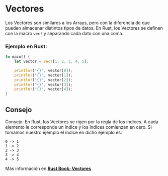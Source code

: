 # Vectores
Los Vectores son similares a los Arrays, pero con la diferencia de que pueden almacenar distintos 
tipos de datos. En Rust, los Vectores se definen con la macro `vec!` y separando cada dato con una 
coma.

### Ejemplo en Rust:
```rust
fn main() {
    let vector = vec![1, 2, 3, 4, 5];

    println!("{}", vector[0]);
    println!("{}", vector[1]);
    println!("{}", vector[2]);
    println!("{}", vector[3]);
    println!("{}", vector[4]);
}
```

## Consejo
Consejo: En Rust, los Vectores se rigen por la regla de los índices. A cada elemento le 
corresponde un índice y los índices comienzan en cero.
Si tomamos nuestro ejemplo el índice en dicho ejemplo es:
```
0 -> 1
1 -> 2
2 -> 3
3 -> 4
4 -> 5
```

Más información en [**Rust Book: Vectores**](https://rustlanges.github.io/rust-book-es/ch08-01-vectors.html)